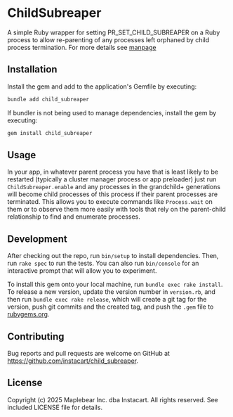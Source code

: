 # ChildSubreaper

A simple Ruby wrapper for setting PR_SET_CHILD_SUBREAPER on a Ruby process to allow re-parenting of any processes left orphaned by child process termination. For more details see [manpage](https://man7.org/linux/man-pages/man2/PR_SET_CHILD_SUBREAPER.2const.html)

## Installation

Install the gem and add to the application's Gemfile by executing:

```bash
bundle add child_subreaper
```

If bundler is not being used to manage dependencies, install the gem by executing:

```bash
gem install child_subreaper
```

## Usage

In your app, in whatever parent process you have that is least likely to be restarted (typically a cluster manager process or app preloader) just run `ChildSubreaper.enable` and any processes in the grandchild+ generations will become child processes of this process if their parent processes are terminated. This allows you to execute commands like `Process.wait` on them or to observe them more easily with tools that rely on the parent-child relationship to find and enumerate processes.

## Development

After checking out the repo, run `bin/setup` to install dependencies. Then, run `rake spec` to run the tests. You can also run `bin/console` for an interactive prompt that will allow you to experiment.

To install this gem onto your local machine, run `bundle exec rake install`. To release a new version, update the version number in `version.rb`, and then run `bundle exec rake release`, which will create a git tag for the version, push git commits and the created tag, and push the `.gem` file to [rubygems.org](https://rubygems.org).

## Contributing

Bug reports and pull requests are welcome on GitHub at https://github.com/instacart/child_subreaper.

## License

Copyright (c) 2025 Maplebear Inc. dba Instacart. All rights reserved. See included LICENSE file for details.